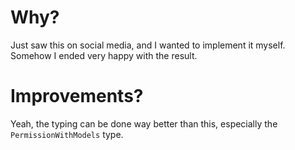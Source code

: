# Why?

Just saw this on social media, and I wanted to implement it myself. Somehow I
ended very happy with the result.

# Improvements?

Yeah, the typing can be done way better than this, especially the ```PermissionWithModels``` type.
